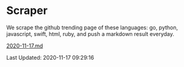 # Scraper

We scrape the github trending page of these languages: go, python, javascript, swift, html, ruby, and push a markdown result everyday.

[2020-11-17.md](https://github.com/henson/Scraper/blob/master/2020-11-17.md)

Last Updated: 2020-11-17 09:29:16